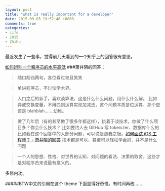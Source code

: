 ```yaml
---
layout: post
title: "what is really important for a developer"
date: 2015-09-03 19:52:46 +0800
comments: true
categories: 
- Life
- 2015
- Zhihu
---
```


最近发生了一些事，觉得前几天看到的一个知乎上的回答很有意思。

[如何辨别一个程序员的水平高低](http://www.zhihu.com/question/35194924/answer/62083070)
###萧井陌的回答：

>随口胡诌两句，各位看过权且笑笑

>单讲程序员，不讨论学术界。


>入门之后的新手，喜欢谈算法，这是什么什么问题，用什么什么解。
比如异或交换变量，不用四则运算实现加减法，这个问题本质是位运算，那个应该是 blahblah…… 幼稚。


>做了几年后（有的甚至做了很多年都这样），执着于谈技术，你做了什么项目多？你会什么技术？
>比如要约人去 GitHub 写 tokenizer、数据库什么的
>比如我在这个回答中的大部分问题，可以说是愚蠢之极。[如何面试 iOS 工程师？ - 萧井陌的回答](http://www.zhihu.com/question/19604641/answer/61348827)
>技术都是可以、甚至可以轻松学会的，并不是什么问题


>一个人的思想、性格、对世界的认知、对问题的看法、决策的取舍，这些才是对程序员来说最有意义的。

多修内功。

#####BTW中文的引用在这个 theme 下面显得好奇怪。有时间再改……